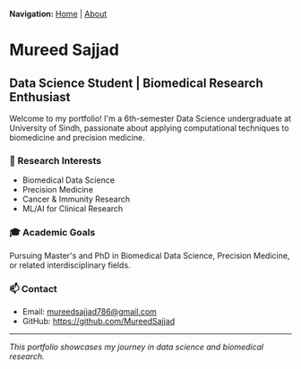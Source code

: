 
**Navigation:** [Home](.) | [About](about)

# Mureed Sajjad
## Data Science Student | Biomedical Research Enthusiast

Welcome to my portfolio! I'm a 6th-semester Data Science undergraduate at University of Sindh, passionate about applying computational techniques to biomedicine and precision medicine.

### 🎯 Research Interests
- Biomedical Data Science
- Precision Medicine  
- Cancer & Immunity Research
- ML/AI for Clinical Research

### 🎓 Academic Goals
Pursuing Master's and PhD in Biomedical Data Science, Precision Medicine, or related interdisciplinary fields.

### 📫 Contact
- Email: mureedsajjad786@gmail.com
- GitHub: https://github.com/MureedSajjad

---
*This portfolio showcases my journey in data science and biomedical research.*
